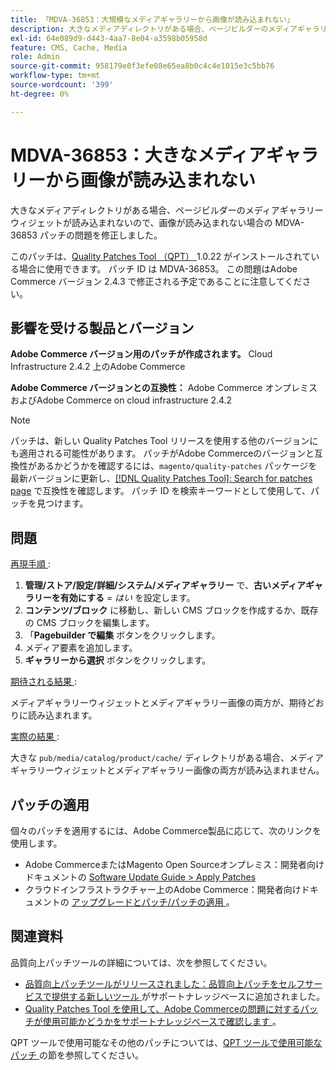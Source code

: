 ```yaml
---
title: 「MDVA-36853：大規模なメディアギャラリーから画像が読み込まれない」
description: 大きなメディアディレクトリがある場合、ページビルダーのメディアギャラリーウィジェットが読み込まれないので、画像が読み込まれない場合の MDVA-36853 パッチの問題を修正しました。
exl-id: 64e089d9-d443-4aa7-8e04-a3598b05958d
feature: CMS, Cache, Media
role: Admin
source-git-commit: 958179e0f3efe08e65ea8b0c4c4e1015e3c5bb76
workflow-type: tm+mt
source-wordcount: '399'
ht-degree: 0%

---
```


# MDVA-36853：大きなメディアギャラリーから画像が読み込まれない

大きなメディアディレクトリがある場合、ページビルダーのメディアギャラリーウィジェットが読み込まれないので、画像が読み込まれない場合の MDVA-36853 パッチの問題を修正しました。

このパッチは、[Quality Patches Tool （QPT） ](/help/announcements/adobe-commerce-announcements/magento-quality-patches-released-new-tool-to-self-serve-quality-patches.md)1.0.22 がインストールされている場合に使用できます。 パッチ ID は MDVA-36853。 この問題はAdobe Commerce バージョン 2.4.3 で修正される予定であることに注意してください。

## 影響を受ける製品とバージョン

**Adobe Commerce バージョン用のパッチが作成されます。** Cloud Infrastructure 2.4.2 上のAdobe Commerce

**Adobe Commerce バージョンとの互換性：** Adobe Commerce オンプレミスおよびAdobe Commerce on cloud infrastructure 2.4.2

>[!NOTE]
>
>パッチは、新しい Quality Patches Tool リリースを使用する他のバージョンにも適用される可能性があります。 パッチがAdobe Commerceのバージョンと互換性があるかどうかを確認するには、`magento/quality-patches` パッケージを最新バージョンに更新し、[[!DNL Quality Patches Tool]: Search for patches page](https://devdocs.magento.com/quality-patches/tool.html#patch-grid) で互換性を確認します。 パッチ ID を検索キーワードとして使用して、パッチを見つけます。

## 問題

<u> 再現手順 </u>:

1. **管理/ストア/設定/詳細/システム/メディアギャラリー** で、**古いメディアギャラリーを有効にする** = *はい* を設定します。
1. **コンテンツ/ブロック** に移動し、新しい CMS ブロックを作成するか、既存の CMS ブロックを編集します。
1. 「**Pagebuilder で編集** ボタンをクリックします。
1. メディア要素を追加します。
1. **ギャラリーから選択** ボタンをクリックします。

<u> 期待される結果 </u>:

メディアギャラリーウィジェットとメディアギャラリー画像の両方が、期待どおりに読み込まれます。

<u> 実際の結果 </u>:

大きな `pub/media/catalog/product/cache/` ディレクトリがある場合、メディアギャラリーウィジェットとメディアギャラリー画像の両方が読み込まれません。

## パッチの適用

個々のパッチを適用するには、Adobe Commerce製品に応じて、次のリンクを使用します。

* Adobe CommerceまたはMagento Open Sourceオンプレミス：開発者向けドキュメントの [Software Update Guide > Apply Patches](https://devdocs.magento.com/guides/v2.4/comp-mgr/patching/mqp.html)
* クラウドインフラストラクチャー上のAdobe Commerce：開発者向けドキュメントの [ アップグレードとパッチ/パッチの適用 ](https://devdocs.magento.com/cloud/project/project-patch.html)。

## 関連資料

品質向上パッチツールの詳細については、次を参照してください。

* [ 品質向上パッチツールがリリースされました：品質向上パッチをセルフサービスで提供する新しいツール ](/help/announcements/adobe-commerce-announcements/magento-quality-patches-released-new-tool-to-self-serve-quality-patches.md) がサポートナレッジベースに追加されました。
* [Quality Patches Tool を使用して、Adobe Commerceの問題に対するパッチが使用可能かどうかをサポートナレッジベースで確認します ](/help/support-tools/patches-available-in-qpt-tool/check-patch-for-magento-issue-with-magento-quality-patches.md)。

QPT ツールで使用可能なその他のパッチについては、[QPT ツールで使用可能なパッチ ](https://support.magento.com/hc/en-us/sections/360010506631-Patches-available-in-QPT-tool-) の節を参照してください。
